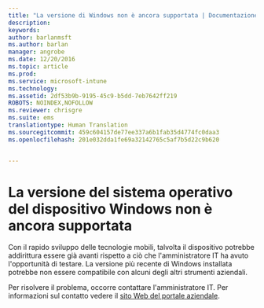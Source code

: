 ```yaml
---
title: "La versione di Windows non è ancora supportata | Documentazione Microsoft"
description: 
keywords: 
author: barlanmsft
ms.author: barlan
manager: angrobe
ms.date: 12/20/2016
ms.topic: article
ms.prod: 
ms.service: microsoft-intune
ms.technology: 
ms.assetid: 2df53b9b-9195-45c9-b5dd-7eb7642ff219
ROBOTS: NOINDEX,NOFOLLOW
ms.reviewer: chrisgre
ms.suite: ems
translationtype: Human Translation
ms.sourcegitcommit: 459c604157de77ee337a6b1fab35d4774fc0daa3
ms.openlocfilehash: 201e032dda1fe69a32142765c5af7b5d22c9b620


---
```

# <a name="your-windows-devices-operating-system-version-isnt-yet-supported"></a>La versione del sistema operativo del dispositivo Windows non è ancora supportata

Con il rapido sviluppo delle tecnologie mobili, talvolta il dispositivo potrebbe addirittura essere già avanti rispetto a ciò che l'amministratore IT ha avuto l'opportunità di testare. La versione più recente di Windows installata potrebbe non essere compatibile con alcuni degli altri strumenti aziendali.

Per risolvere il problema, occorre contattare l'amministratore IT. Per informazioni sul contatto vedere il [sito Web del portale aziendale](http://portal.manage.microsoft.com).



<!--HONumber=Dec16_HO3-->



